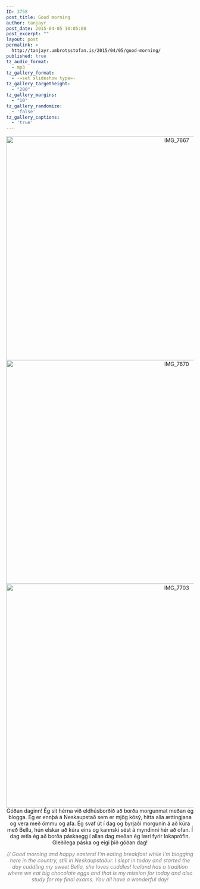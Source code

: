 ```yaml
---
ID: 3758
post_title: Good morning
author: tanjayr
post_date: 2015-04-05 10:05:08
post_excerpt: ""
layout: post
permalink: >
  http://tanjayr.umbrotsstofan.is/2015/04/05/good-morning/
published: true
tz_audio_format:
  - mp3
tz_gallery_format:
  - -=set slideshow type=-
tz_gallery_targetheight:
  - "200"
tz_gallery_margins:
  - "10"
tz_gallery_randomize:
  - 'false'
tz_gallery_captions:
  - 'true'
---
```

<p style="text-align: center;"><img class="aligncenter size-large wp-image-3759" src="http://www.tanjayr.com/wp-content/uploads/2015/04/IMG_7667-1024x683.jpg" alt="IMG_7667" width="900" height="600" />
<img class="aligncenter size-large wp-image-3760" src="http://www.tanjayr.com/wp-content/uploads/2015/04/IMG_7670-1024x683.jpg" alt="IMG_7670" width="900" height="600" />
<img class="aligncenter size-large wp-image-3761" src="http://www.tanjayr.com/wp-content/uploads/2015/04/IMG_7703-1024x683.jpg" alt="IMG_7703" width="900" height="600" />Góðan daginn! Ég sit hérna við eldhúsborðið að borða morgunmat meðan ég blogga. Ég er ennþá á Neskaupstað sem er mjög kósý, hitta alla ættingjana og vera með ömmu og afa. Ég svaf út í dag og byrjaði morgunin á að kúra með Bellu, hún elskar að kúra eins og kannski sést á myndinni hér að ofan. Í dag ætla ég að borða páskaegg í allan dag meðan ég læri fyrir lokaprófin. Gleðilega páska og eigi þið góðan dag!</p>
<p style="text-align: center;"><em><span style="color: #808080;">// Good morning and happy easters! I’m eating breakfast while I’m blogging here in the country, still in Neskaupstaður. I slept in today and started the day cuddling my sweet Bella, she loves cuddles! Iceland has a tradition where we eat big chocolate eggs and that is my mission for today and also study for my final exams. You all have a wonderful day!</span></em></p>